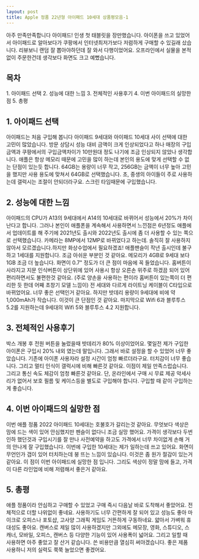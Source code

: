 ```yaml
---
layout: post
title: Apple 정품 22년형 아이패드 10세대 상품평모음-1
---
```


아주 만족만족합니다 아이패드!
인생 첫 태블릿을 장만했습니다.
아이폰을 쓰고 있었어서 아이패드로 알아보다가 쿠팡에서 인터넷최저가보다 저렴하게 구매할 수 있길래 샀습니다.
리뷰보니 랜덤 잘 뽑아야하던데 잘 와서 다행이었어요.
오프라인에서 실물을 본적 없이 주문한건데 생각보다 화면도 크고 예뻤습니다.


<h2>목차</h2>
1. 아이패드 선택
2. 성능에 대한 느낌
3. 전체적인 사용후기
4. 이번 아이패드의 실망한 점
5. 총평



<h2>1. 아이패드 선택</h2>
아이패드는 처음 구입해 봅니다
아이패드 9세대와 아이패드 10세대 사이 선택에 대한 고민이 많았습니다.
방문 상담시 성능 대비 금액이 크게 인상되었다고 하나 매장의 구입금액과 쿠팡에서의 구입금액차이가 10만원대 정도 나기에 조금 인상되지 않았나 생각합니다.
애플은 항상 메모리 때문에 고민을 많이 하는데 본인의 용도에 맞게 선택할 수 없는 단점이 있는듯 합니다.
64GB는 용량이 너무 작고, 256GB는 금액이 너무 높아 고민을 했지만 사용 용도에 맞쳐서 64GB로 선택했습니다.
초, 중생의 아이들이 주로 사용하는데 갤럭시는 조절이 안되더라구요. 스크린 타임때문에 구입했습니다.



<h2>2. 성능에 대한 느낌</h2>
아이패드의 CPU가 A13의 9세대에서 A14의 10세대로 바뀌어서 성능에서 20%가 차이 난다고 합니다.
그러나 본인이 애플폰을 계속해서 사용하면서 느낀점은 6년정도 애플에서 업데이트를 해 주기에 2021년도 출시와 2022년도 출시에 좀 더 사용할 수 있는 쪽으로 선택했습니다.
카메라는 8MP에서 12MP로 바뀌었다고 하는데. 솔직히 잘 사용하지 않아서 모르겠습니다.하지만 화상수업에서 필요하겠죠!
애플팬슬이 작년 출시인데 불구하고 1세대를 지원합니다. 조금 아쉬운 부분인 것 같아요.
메모리가 4GB로 9세대 보다 1GB 조금 더 높습니다.
화면이 0.7" 정도가 더 큰 점이 마음에 꼭 들었습니다.
홈버튼이 사라지고 지문 인식버튼이 상단위에 있어 사용시 항상 오른손 위주로 하겠끔 되어 있어 편리하면서도 불편한것 같아요. (주로 양손을 사용하는 편이라 홈버튼이 있는쪽이 더 편리한 듯 한데 어째 초창기 모델 느낌이)
전 세대와 다르게 라이트닝 케이블이 C타입으로 바뀌었어요. 너무 좋은 선택인거 같아요.
하지만 밧데리 용량이 9세대에 비에 약 1,000mAh가 작습니다. 이것이 큰 단점인 것 같아요.
마지막으로 Wifi 6과 블루투스 5.2를 지원하는데 9세대의 Wifi 5와 블루투스 4.2 지원합니다.



<h2>3. 전체적인 사용후기</h2>
박스 개봉 후 전원 버튼을 눌렀을때 밧데리가 80% 이상이었어요. 몇일전 제가 구입한 아이폰은 구입시  20% 내외 였는데 말입니다.
그래서 바로 설정을 할 수 있었어 너무 좋았습니다. 기존에 아이폰 사용자라 설정 시간이 엄청 빠르더라구요.
터치감이 너무 좋습니다. 그리고 멀티 인식이 갤럭시에 비해 빠른것 같아요. 이점이 제일 만족스럽습니다.
그리고 통신 속도 체감이 엄청 빠른것 같아요.
단, 온라인에서 구매 시 무료 제공 악세사리가 없어서 보호 필름 및 케이스등을 별도로 구입해야 합니다.
구입할 때 같이 구입하는게 좋습니다.



<h2>4. 이번 아이패드의 실망한 점</h2>
이번 애플 정품 2022 아이패드 10세대는 호불호가 갈리는것 같아요. 무엇보다 색상은 맘에 드는 색이 있어 안심했지만 펜슬이 없다니 조금 실망 했어요. 가격이 생각보다 두번 인하 했던것과 구입시기를 잘 만나 사전예약을 하고도 가격에서 너무 차이없게 손해 거의 안나게
잘 구입했습니다. 
이번에 구입한 10세대는 제가 일하는데 쓰고 있어요. 화면이 무언인가 갭이 있어 터치하는데 붕 뜨는 느낌이 있습니다.
이것은 좀 원가 절감이 있는거 같아요. 이 점이 이번 아이패드에 실망한 점 입니다.
그리도 색상이 정말 맘에 들고, 가격이 다른 라인업에 비해 저렴해서 좋은거 같아요.



<h2>5. 총평</h2>
애플 정품이라 안심하고 구매할 수 있었고 구매 즉시 다음날 바로 도착해서 좋았어요.
전체적으로 더할 나위없이 좋네요.
사용하기도 너무 간편하게 잘 되어 있고 성능도 좋아 마이크로 오피스나 포토샵, 고사양 그래픽 게임도 거뜬하게 구동하네요.
얇아서 가벼워 휴대성도 좋아요. 
캔버스로 제일 많이 사용하겠지만 그외에도 메모장, 영화, 스튜디오, 스캐너, 모바일, 오피스, 캔버스 등 다양한 기능이 있어 사용폭이 넓어요.
그리고 일할 때 사용하면 아주 좋았고 잘 산거 같습니다.
쓴 비용만큼 열심히 써야겠습니다. 좋은 제품 사용하니 저의 실력도 쭉쭉 늘었으면 좋겠어요.

